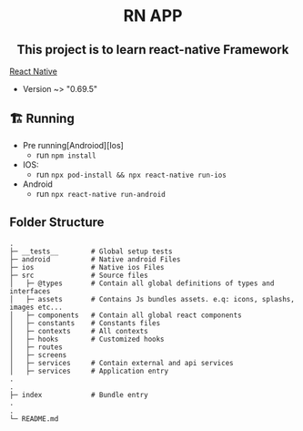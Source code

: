 <h1 align="center">
 RN APP
</h1>

<h2 align="center">
 This project is to learn react-native Framework
</h2>

[React Native](https://reactnative.dev/)
  - Version ~> "0.69.5"

## 🏗 Running

- Pre running[Androiod][Ios]
  - run `npm install`
- IOS:
  - run `npx pod-install && npx react-native run-ios`
- Android
  - run `npx react-native run-android`

## Folder Structure

```plaintext
.
├─ __tests__        # Global setup tests
├─ android          # Native android Files
├─ ios              # Native ios Files
├─ src              # Source files
│   ├─ @types       # Contain all global definitions of types and interfaces
│   ├─ assets       # Contains Js bundles assets. e.q: icons, splashs, images etc...
│   ├─ components   # Contain all global react components
│   ├─ constants    # Constants files
│   ├─ contexts     # All contexts
│   ├─ hooks        # Customized hooks
│   ├─ routes
│   ├─ screens
│   ├─ services     # Contain external and api services
│   ├─ services     # Application entry
.
.
├─ index            # Bundle entry
.
.
└─ README.md
```
